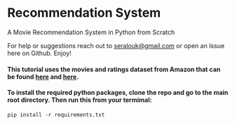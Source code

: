 # Recommendation System
A Movie Recommendation System in Python from Scratch

For help or suggestions reach out to seralouk@gmail.com or open an Issue here on Github. Enjoy!


#### This tutorial uses the movies and ratings dataset from Amazon that can be found [here](https://s3-us-west-2.amazonaws.com/recommender-tutorial/ratings.csv) and [here](https://s3-us-west-2.amazonaws.com/recommender-tutorial/movies.csv).


#### To install the required python packages, clone the repo and go to the main root directory. Then run this from your termimal:

`pip install -r requirements.txt`
